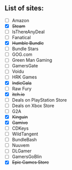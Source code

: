 
## List of sites:
- [ ] Amazon
- [x] ~~Steam~~
- [ ] IsThereAnyDeal
- [ ] Fanatical
- [x] ~~Humble Bundle~~
- [ ] Bundle Stars
- [ ] GOG.com
- [ ] Green Man Gaming
- [ ] GamersGate
- [ ] Voidu
- [ ] HRK Games
- [x] ~~IndieGala~~
- [ ] Raw Fury
- [x] ~~itch.io~~
- [ ] Deals on PlayStation Store
- [ ] Deals on Xbox Store
- [ ] G2A
- [x] ~~Kinguin~~
- [x] ~~Gamivo~~
- [ ] CDKeys
- [ ] WildTangent
- [ ] BundleBash
- [ ] Nuuvem
- [ ] DLGamer
- [ ] GamersGoBlin
- [x] ~~Epic Games Store~~
